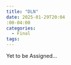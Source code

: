 ```yaml
---
title: "DLN"
date: 2025-01-29T20:04
:00-04:00
categories:
  - Final
tags:
---
```


Yet to be Assigned...